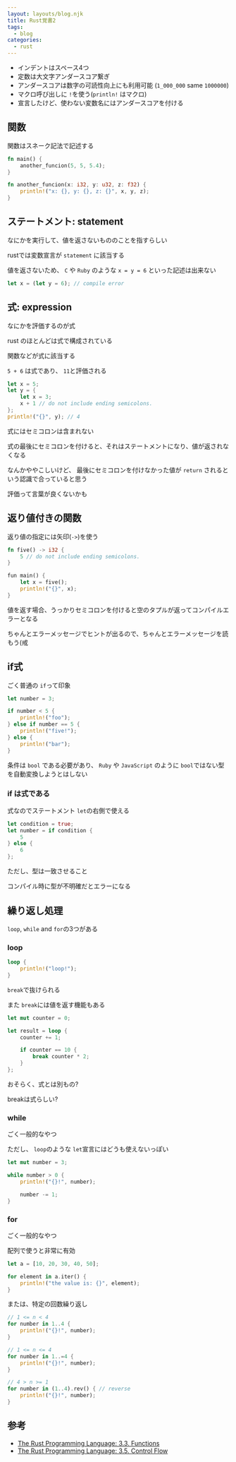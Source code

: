 ```yaml
---
layout: layouts/blog.njk
title: Rust覚書2
tags:
  - blog
categories:
  - rust
---
```


- インデントはスペース4つ
- 定数は大文字アンダースコア繋ぎ
- アンダースコアは数字の可読性向上にも利用可能 (`1_000_000` same `1000000`)
- マクロ呼び出しに `!`を使う(`println!` はマクロ)
- 宣言したけど、使わない変数名にはアンダースコアを付ける

## 関数

関数はスネーク記法で記述する

```rust
fn main() {
    another_funcion(5, 5, 5.4);
}

fn another_funcion(x: i32, y: u32, z: f32) {
    println!("x: {}, y: {}, z: {}", x, y, z);
}
```

## ステートメント: statement

なにかを実行して、値を返さないもののことを指すらしい

rustでは変数宣言が `statement` に該当する

値を返さないため、 `C` や `Ruby` のような `x = y = 6` といった記述は出来ない

```rust
let x = (let y = 6); // compile error
```

## 式: expression

なにかを評価するのが式

rust のほとんどは式で構成されている

関数などが式に該当する

`5 + 6` は式であり、 `11`と評価される

```rust
let x = 5;
let y = {
    let x = 3;
    x + 1 // do not include ending semicolons.
};
println!("{}", y); // 4
```

式にはセミコロンは含まれない

式の最後にセミコロンを付けると、それはステートメントになり、値が返されなくなる

なんかややこしいけど、 最後にセミコロンを付けなかった値が `return`
されるという認識で合っていると思う

評価って言葉が良くないかも

## 返り値付きの関数

返り値の指定には矢印(`->`)を使う

```rust
fn five() -> i32 {
    5 // do not include ending semicolons.
}

fun main() {
    let x = five();
    println!("{}", x);
}
```

値を返す場合、うっかりセミコロンを付けると空のタプルが返ってコンパイルエラーとなる

ちゃんとエラーメッセージでヒントが出るので、ちゃんとエラーメッセージを読もう(戒

## if式

ごく普通の `if`って印象

```rust
let number = 3;

if number < 5 {
    println!("foo");
} else if number == 5 {
    println!("five!");
} else {
    println!("bar");
}
```

条件は `bool` である必要があり、 `Ruby` や `JavaScript` のように
`bool`ではない型を自動変換しようとはしない

### if は式である

式なのでステートメント `let`の右側で使える

```rust
let condition = true;
let number = if condition {
    5
} else {
    6
};
```

ただし、型は一致させること

コンパイル時に型が不明確だとエラーになる

## 繰り返し処理

`loop`, `while` and `for`の3つがある

### loop

```rust
loop {
    println!("loop!");
}
```

`break`で抜けられる

また `break`には値を返す機能もある

```rust
let mut counter = 0;

let result = loop {
    counter += 1;

    if counter == 10 {
        break counter * 2;
    }
};
```

おそらく、式とは別もの?

breakは式らしい?

### while

ごく一般的なやつ

ただし、 `loop`のような `let`宣言にはどうも使えないっぽい

```rust
let mut number = 3;

while number > 0 {
    println!("{}!", number);

    number -= 1;
}
```

### for

ごく一般的なやつ

配列で使うと非常に有効

```rust
let a = [10, 20, 30, 40, 50];

for element in a.iter() {
    println!("the value is: {}", element);
}
```

または、特定の回数繰り返し

```rust
// 1 <= n < 4
for number in 1..4 {
    println!("{}!", number);
}

// 1 <= n <= 4
for number in 1..=4 {
    println!("{}!", number);
}

// 4 > n >= 1
for number in (1..4).rev() { // reverse
    println!("{}!", number);
}
```

## 参考

- [The Rust Programming Language: 3.3. Functions](https://doc.rust-lang.org/book/ch03-03-how-functions-work.html)
- [The Rust Programming Language: 3.5. Control Flow](https://doc.rust-lang.org/book/ch03-05-control-flow.html)
